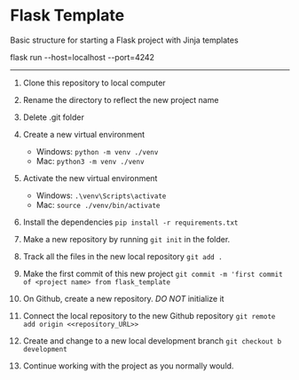 # Flask Template
Basic structure for starting a Flask project with Jinja templates

flask run --host=localhost --port=4242

---
1. Clone this repository to local computer

2. Rename the directory to reflect the new project name

3. Delete .git folder

4. Create a new virtual environment 
    - Windows:  ```python -m venv ./venv```
    - Mac:  ```python3 -m venv ./venv```

5. Activate the new virtual environment
   - Windows:  ```.\venv\Scripts\activate```
   - Mac:  ```source ./venv/bin/activate```

6. Install the dependencies ```pip install -r requirements.txt```

7. Make a new repository by running ```git init``` in the folder.

8. Track all the files in the new local repository ```git add .```

9. Make the first commit of this new project ```git commit -m 'first commit of <project name> from flask_template```

10. On Github, create a new repository. *DO NOT* initialize it

11. Connect the local repository to the new Github repository ```git remote add origin <<repository_URL>>```

12. Create and change to a new local development branch ```git checkout b development```

13. Continue working with the project as you normally would.
